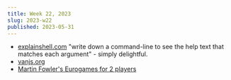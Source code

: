```yaml
---
title: Week 22, 2023
slug: 2023-w22
published: 2023-05-31
---
```


- [explainshell.com](https://explainshell.com/)
  "write down a command-line to see the help text that matches each argument" - simply delightful.
- [vanjs.org](https://vanjs.org/)
- [Martin Fowler's Eurogames for 2 players](https://martinfowler.com/articles/eurogames/?filter=player-count-2)